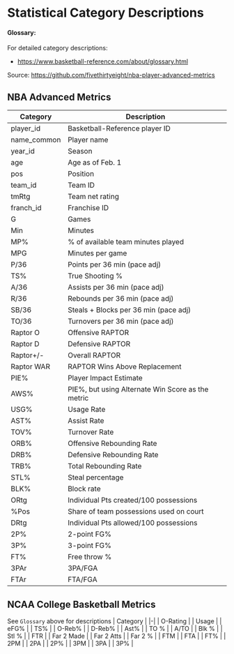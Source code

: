 # Statistical Category Descriptions

#### Glossary:
For detailed category descriptions:
- https://www.basketball-reference.com/about/glossary.html

Source: https://github.com/fivethirtyeight/nba-player-advanced-metrics

## NBA Advanced Metrics

|  Category   |                    Description                    |
|-------------|---------------------------------------------------|
| player_id   | Basketball-Reference player ID                    |
| name_common | Player name                                       |
| year_id     | Season                                            |
| age         | Age as of Feb. 1                                  |
| pos         | Position                                          |
| team_id     | Team ID                                           |
| tmRtg       | Team net rating                                   |
| franch_id   | Franchise ID                                      |
| G           | Games                                             |
| Min         | Minutes                                           |
| MP%         | % of available team minutes played                |
| MPG         | Minutes per game                                  |
| P/36        | Points per 36 min (pace adj)                      |
| TS%         | True Shooting %                                   |
| A/36        | Assists per 36 min (pace adj)                     |
| R/36        | Rebounds per 36 min (pace adj)                    |
| SB/36       | Steals + Blocks per 36 min (pace adj)             |
| TO/36       | Turnovers per 36 min (pace adj)                   |
| Raptor O    | Offensive RAPTOR                                  |
| Raptor D    | Defensive RAPTOR                                  |
| Raptor+/-   | Overall RAPTOR                                    |
| Raptor WAR  | RAPTOR Wins Above Replacement                     |
| PIE%        | Player Impact Estimate                            |
| AWS%        | PIE%, but using Alternate Win Score as the metric |
| USG%        | Usage Rate                                        |
| AST%        | Assist Rate                                       |
| TOV%        | Turnover Rate                                     |
| ORB%        | Offensive Rebounding Rate                         |
| DRB%        | Defensive Rebounding Rate                         |
| TRB%        | Total Rebounding Rate                             |
| STL%        | Steal percentage                                  |
| BLK%        | Block rate                                        |
| ORtg        | Individual Pts created/100 possessions            |
| %Pos        | Share of team possessions used on court           |
| DRtg        | Individual Pts allowed/100 possessions            |
| 2P%         | 2-point FG%                                       |
| 3P%         | 3-point FG%                                       |
| FT%         | Free throw %                                      |
| 3PAr        | 3PA/FGA                                           |
| FTAr        | FTA/FGA                                           |

## NCAA College Basketball Metrics

See `Glossary` above for descriptions
| Category |
|-|
| O-Rating |
| Usage |
| eFG% |
| TS% |
| O-Reb% |
| D-Reb% |
| Ast% |
| TO % |
| A/TO |
| Blk % |
| Stl % |
| FTR |
| Far 2 Made |
| Far 2 Atts |
| Far 2 % |
| FTM |
| FTA |
| FT% |
| 2PM |
| 2PA |
| 2P% |
| 3PM |
| 3PA |
| 3P% |
